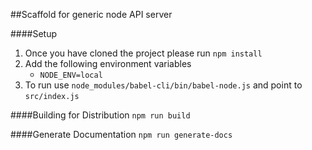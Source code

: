 ##Scaffold for generic node API server

####Setup

1. Once you have cloned the project please run `npm install`
2. Add the following environment variables
    - `NODE_ENV=local`
3. To run use `node_modules/babel-cli/bin/babel-node.js` and point to `src/index.js`

####Building for Distribution
`npm run build`

####Generate Documentation
`npm run generate-docs`